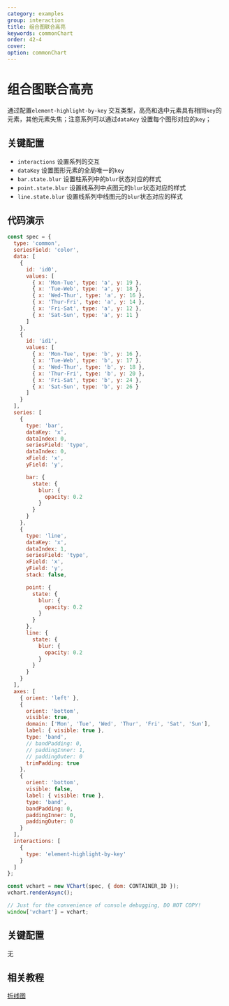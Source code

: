 ```yaml
---
category: examples
group: interaction
title: 组合图联合高亮
keywords: commonChart
order: 42-4
cover:
option: commonChart
---
```


# 组合图联合高亮

通过配置`element-highlight-by-key` 交互类型，高亮和选中元素具有相同`key`的元素，其他元素失焦；注意系列可以通过`dataKey` 设置每个图形对应的`key`；

## 关键配置

- `interactions` 设置系列的交互
- `dataKey` 设置图形元素的全局唯一的`key`
- `bar.state.blur` 设置柱系列中的`blur`状态对应的样式
- `point.state.blur` 设置线系列中点图元的`blur`状态对应的样式
- `line.state.blur` 设置线系列中线图元的`blur`状态对应的样式

## 代码演示

```javascript livedemo
const spec = {
  type: 'common',
  seriesField: 'color',
  data: [
    {
      id: 'id0',
      values: [
        { x: 'Mon-Tue', type: 'a', y: 19 },
        { x: 'Tue-Web', type: 'a', y: 18 },
        { x: 'Wed-Thur', type: 'a', y: 16 },
        { x: 'Thur-Fri', type: 'a', y: 14 },
        { x: 'Fri-Sat', type: 'a', y: 12 },
        { x: 'Sat-Sun', type: 'a', y: 11 }
      ]
    },
    {
      id: 'id1',
      values: [
        { x: 'Mon-Tue', type: 'b', y: 16 },
        { x: 'Tue-Web', type: 'b', y: 17 },
        { x: 'Wed-Thur', type: 'b', y: 18 },
        { x: 'Thur-Fri', type: 'b', y: 20 },
        { x: 'Fri-Sat', type: 'b', y: 24 },
        { x: 'Sat-Sun', type: 'b', y: 26 }
      ]
    }
  ],
  series: [
    {
      type: 'bar',
      dataKey: 'x',
      dataIndex: 0,
      seriesField: 'type',
      dataIndex: 0,
      xField: 'x',
      yField: 'y',

      bar: {
        state: {
          blur: {
            opacity: 0.2
          }
        }
      }
    },
    {
      type: 'line',
      dataKey: 'x',
      dataIndex: 1,
      seriesField: 'type',
      xField: 'x',
      yField: 'y',
      stack: false,

      point: {
        state: {
          blur: {
            opacity: 0.2
          }
        }
      },
      line: {
        state: {
          blur: {
            opacity: 0.2
          }
        }
      }
    }
  ],
  axes: [
    { orient: 'left' },
    {
      orient: 'bottom',
      visible: true,
      domain: ['Mon', 'Tue', 'Wed', 'Thur', 'Fri', 'Sat', 'Sun'],
      label: { visible: true },
      type: 'band',
      // bandPadding: 0,
      // paddingInner: 1,
      // paddingOuter: 0
      trimPadding: true
    },
    {
      orient: 'bottom',
      visible: false,
      label: { visible: true },
      type: 'band',
      bandPadding: 0,
      paddingInner: 0,
      paddingOuter: 0
    }
  ],
  interactions: [
    {
      type: 'element-highlight-by-key'
    }
  ]
};

const vchart = new VChart(spec, { dom: CONTAINER_ID });
vchart.renderAsync();

// Just for the convenience of console debugging, DO NOT COPY!
window['vchart'] = vchart;
```

## 关键配置

无

## 相关教程

[折线图](link)
